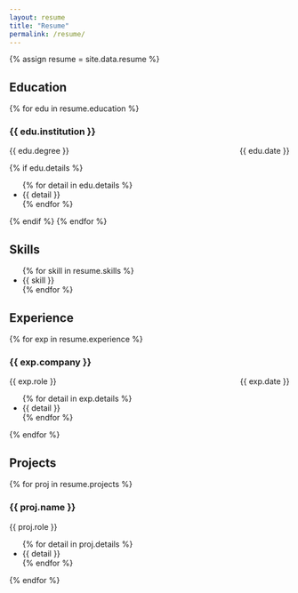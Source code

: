 ```yaml
---
layout: resume
title: "Resume"
permalink: /resume/
---
```


{% assign resume = site.data.resume %}

<h2>Education</h2>
{% for edu in resume.education %}
  <h3>{{ edu.institution }}</h3>
  <p>{{ edu.degree }} <span style="float: right;">{{ edu.date }}</span></p>
  {% if edu.details %}
<ul>
  {% for detail in edu.details %}
    <li>{{ detail }}</li>
  {% endfor %}
</ul>
  {% endif %}
{% endfor %}

<h2>Skills</h2>
<ul>
  {% for skill in resume.skills %}
    <li>{{ skill }}</li>
  {% endfor %}
</ul>

<h2>Experience</h2>
{% for exp in resume.experience %}
  <h3>{{ exp.company }}</h3>
  <p>{{ exp.role }} <span style="float: right;">{{ exp.date }}</span></p>
  <ul>
    {% for detail in exp.details %}
      <li>{{ detail }}</li>
    {% endfor %}
  </ul>
{% endfor %}

<h2>Projects</h2>
{% for proj in resume.projects %}
  <h3>{{ proj.name }}</h3>
  <p>{{ proj.role }}</p>
  <ul>
    {% for detail in proj.details %}
      <li>{{ detail }}</li>
    {% endfor %}
  </ul>
{% endfor %}
